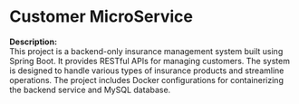 # Customer MicroService

**Description:**  
This project is a backend-only insurance management system built using Spring Boot. It provides RESTful APIs for managing customers. The system is designed to handle various types of insurance products and streamline operations. The project includes Docker configurations for containerizing the backend service and MySQL database.
